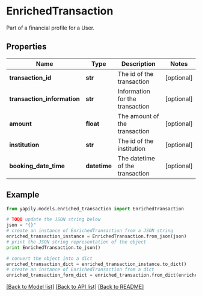 # EnrichedTransaction

Part of a financial profile for a User.

## Properties
Name | Type | Description | Notes
------------ | ------------- | ------------- | -------------
**transaction_id** | **str** | The id of the transaction | [optional] 
**transaction_information** | **str** | Information for the transaction | [optional] 
**amount** | **float** | The amount of the transaction | [optional] 
**institution** | **str** | The id of the institution | [optional] 
**booking_date_time** | **datetime** | The datetime of the transaction | [optional] 

## Example

```python
from yapily.models.enriched_transaction import EnrichedTransaction

# TODO update the JSON string below
json = "{}"
# create an instance of EnrichedTransaction from a JSON string
enriched_transaction_instance = EnrichedTransaction.from_json(json)
# print the JSON string representation of the object
print EnrichedTransaction.to_json()

# convert the object into a dict
enriched_transaction_dict = enriched_transaction_instance.to_dict()
# create an instance of EnrichedTransaction from a dict
enriched_transaction_form_dict = enriched_transaction.from_dict(enriched_transaction_dict)
```
[[Back to Model list]](../README.md#documentation-for-models) [[Back to API list]](../README.md#documentation-for-api-endpoints) [[Back to README]](../README.md)


